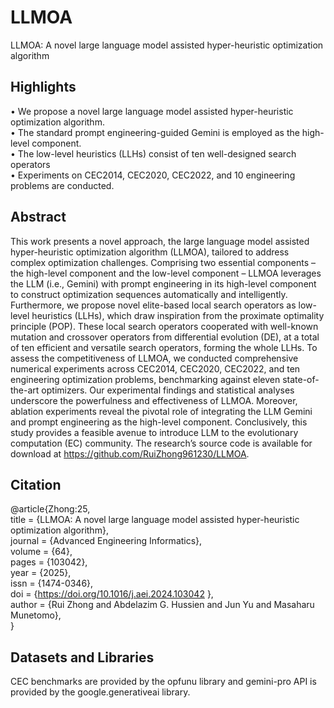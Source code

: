 # LLMOA  

LLMOA: A novel large language model assisted hyper-heuristic optimization algorithm  


## Highlights  
• We propose a novel large language model assisted hyper-heuristic optimization algorithm.  
• The standard prompt engineering-guided Gemini is employed as the high-level component.  
• The low-level heuristics (LLHs) consist of ten well-designed search operators  
• Experiments on CEC2014, CEC2020, CEC2022, and 10 engineering problems are conducted.  

## Abstract
This work presents a novel approach, the large language model assisted hyper-heuristic optimization algorithm (LLMOA), tailored to address complex optimization challenges. Comprising two essential components – the high-level component and the low-level component – LLMOA leverages the LLM (i.e., Gemini) with prompt engineering in its high-level component to construct optimization sequences automatically and intelligently. Furthermore, we propose novel elite-based local search operators as low-level heuristics (LLHs), which draw inspiration from the proximate optimality principle (POP). These local search operators cooperated with well-known mutation and crossover operators from differential evolution (DE), at a total of ten efficient and versatile search operators, forming the whole LLHs. To assess the competitiveness of LLMOA, we conducted comprehensive numerical experiments across CEC2014, CEC2020, CEC2022, and ten engineering optimization problems, benchmarking against eleven state-of-the-art optimizers. Our experimental findings and statistical analyses underscore the powerfulness and effectiveness of LLMOA. Moreover, ablation experiments reveal the pivotal role of integrating the LLM Gemini and prompt engineering as the high-level component. Conclusively, this study provides a feasible avenue to introduce LLM to the evolutionary computation (EC) community. The research’s source code is available for download at https://github.com/RuiZhong961230/LLMOA.

## Citation
@article{Zhong:25,  
title = {LLMOA: A novel large language model assisted hyper-heuristic optimization algorithm},  
journal = {Advanced Engineering Informatics},  
volume = {64},  
pages = {103042},  
year = {2025},  
issn = {1474-0346},  
doi = {https://doi.org/10.1016/j.aei.2024.103042 },  
author = {Rui Zhong and Abdelazim G. Hussien and Jun Yu and Masaharu Munetomo},  
}

## Datasets and Libraries
CEC benchmarks are provided by the opfunu library and gemini-pro API is provided by the google.generativeai library.
